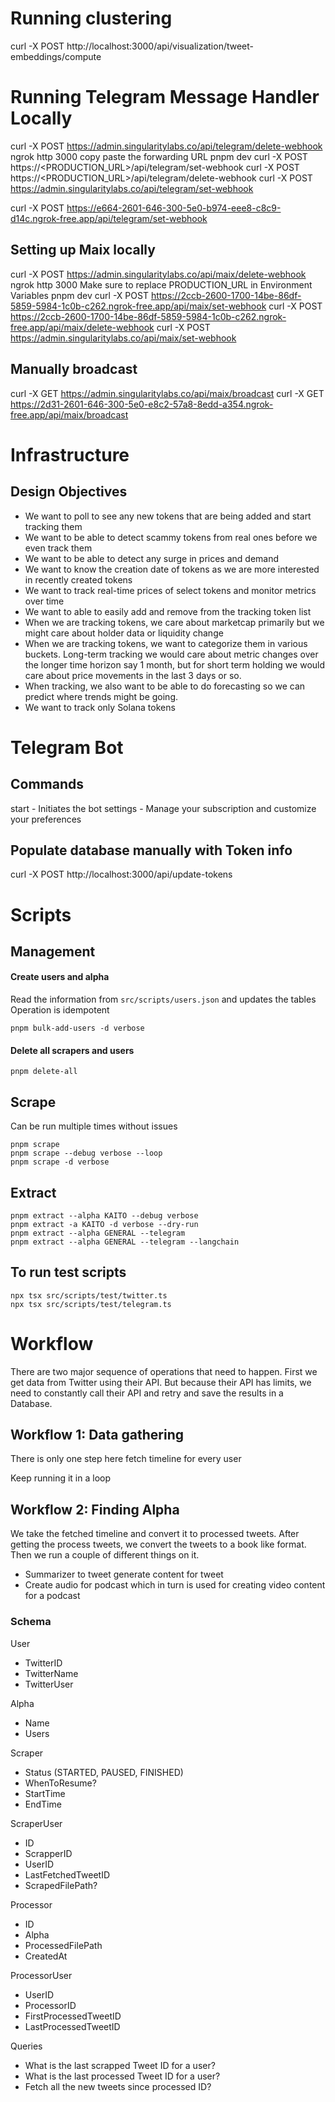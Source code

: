# Running clustering

curl -X POST http://localhost:3000/api/visualization/tweet-embeddings/compute

# Running Telegram Message Handler Locally

curl -X POST https://admin.singularitylabs.co/api/telegram/delete-webhook
ngrok http 3000
copy paste the forwarding URL
pnpm dev
curl -X POST https://<PRODUCTION_URL>/api/telegram/set-webhook
curl -X POST https://<PRODUCTION_URL>/api/telegram/delete-webhook
curl -X POST https://admin.singularitylabs.co/api/telegram/set-webhook

curl -X POST https://e664-2601-646-300-5e0-b974-eee8-c8c9-d14c.ngrok-free.app/api/telegram/set-webhook

## Setting up Maix locally

curl -X POST https://admin.singularitylabs.co/api/maix/delete-webhook
ngrok http 3000
Make sure to replace PRODUCTION_URL in Environment Variables
pnpm dev
curl -X POST https://2ccb-2600-1700-14be-86df-5859-5984-1c0b-c262.ngrok-free.app/api/maix/set-webhook
curl -X POST https://2ccb-2600-1700-14be-86df-5859-5984-1c0b-c262.ngrok-free.app/api/maix/delete-webhook
curl -X POST https://admin.singularitylabs.co/api/maix/set-webhook

## Manually broadcast

curl -X GET https://admin.singularitylabs.co/api/maix/broadcast
curl -X GET https://2d31-2601-646-300-5e0-e8c2-57a8-8edd-a354.ngrok-free.app/api/maix/broadcast

# Infrastructure

## Design Objectives

- We want to poll to see any new tokens that are being added and start tracking them
- We want to be able to detect scammy tokens from real ones before we even track them
- We want to be able to detect any surge in prices and demand
- We want to know the creation date of tokens as we are more interested in recently created tokens
- We want to track real-time prices of select tokens and monitor metrics over time
- We want to able to easily add and remove from the tracking token list
- When we are tracking tokens, we care about marketcap primarily but we might care about holder data or liquidity change
- When we are tracking tokens, we want to categorize them in various buckets. Long-term tracking we would care about metric changes over the longer time horizon say 1 month, but for short term holding we would care about price movements in the last 3 days or so.
- When tracking, we also want to be able to do forecasting so we can predict where trends might be going.
- We want to track only Solana tokens

# Telegram Bot

## Commands

start - Initiates the bot
settings - Manage your subscription and customize your preferences

## Populate database manually with Token info

curl -X POST http://localhost:3000/api/update-tokens

# Scripts

## Management

#### Create users and alpha

Read the information from `src/scripts/users.json` and updates the tables
Operation is idempotent

```
pnpm bulk-add-users -d verbose
```

#### Delete all scrapers and users

```
pnpm delete-all
```

## Scrape

Can be run multiple times without issues

```
pnpm scrape
pnpm scrape --debug verbose --loop
pnpm scrape -d verbose
```

## Extract

```
pnpm extract --alpha KAITO --debug verbose
pnpm extract -a KAITO -d verbose --dry-run
pnpm extract --alpha GENERAL --telegram
pnpm extract --alpha GENERAL --telegram --langchain
```

## To run test scripts

```
npx tsx src/scripts/test/twitter.ts
npx tsx src/scripts/test/telegram.ts
```

# Workflow

There are two major sequence of operations that need to happen. First we get data from Twitter using their API. But because their API has limits, we need to constantly call their API and retry and save the results in a Database.

## Workflow 1: Data gathering

There is only one step here fetch timeline for every user

Keep running it in a loop

## Workflow 2: Finding Alpha

We take the fetched timeline and convert it to processed tweets.
After getting the process tweets, we convert the tweets to a book like format. Then we run a couple of different things on it.

- Summarizer to tweet generate content for tweet
- Create audio for podcast which in turn is used for creating video content for a podcast

### Schema

User

- TwitterID
- TwitterName
- TwitterUser

Alpha

- Name
- Users

Scraper

- Status (STARTED, PAUSED, FINISHED)
- WhenToResume?
- StartTime
- EndTime

ScraperUser

- ID
- ScrapperID
- UserID
- LastFetchedTweetID
- ScrapedFilePath?

Processor

- ID
- Alpha
- ProcessedFilePath
- CreatedAt

ProcessorUser

- UserID
- ProcessorID
- FirstProcessedTweetID
- LastProcessedTweetID

Queries

- What is the last scrapped Tweet ID for a user?
- What is the last processed Tweet ID for a user?
- Fetch all the new tweets since processed ID?
